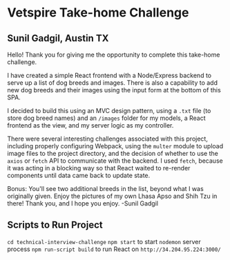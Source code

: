 # Vetspire Take-home Challenge
## Sunil Gadgil, Austin TX

Hello! Thank you for giving me the opportunity to complete this take-home challenge.

I have created a simple React frontend with a Node/Express backend to serve up a list of dog breeds and images. There is also a capability to add new dog breeds and their images using the input form at the bottom of this SPA.

I decided to build this using an MVC design pattern, using a `.txt` file (to store dog breed names) and an `/images` folder for my models, a React frontend as the view, and my server logic as my controller.

There were several interesting challenges associated with this project, including properly configuring Webpack, using the `multer` module to upload image files to the project directory, and the decision of whether to use the `axios` or `fetch` API to communicate with the backend. I used `fetch`, because it was acting in a blocking way so that React waited to re-render components until data came back to update state. 

Bonus: You'll see two additional breeds in the list, beyond what I was originally given. Enjoy the pictures of my own Lhasa Apso and Shih Tzu in there! Thank you, and I hope you enjoy. -Sunil Gadgil

## Scripts to Run Project
`cd technical-interview-challenge`
`npm start` to start `nodemon` server process
`npm run-script build` to run React on `http://34.204.95.224:3000/`
